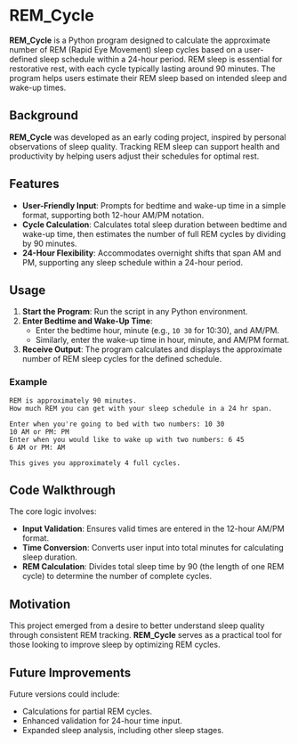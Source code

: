 # REM_Cycle

**REM_Cycle** is a Python program designed to calculate the approximate number of REM (Rapid Eye Movement) sleep cycles based on a user-defined sleep schedule within a 24-hour period. REM sleep is essential for restorative rest, with each cycle typically lasting around 90 minutes. The program helps users estimate their REM sleep based on intended sleep and wake-up times.

## Background

**REM_Cycle** was developed as an early coding project, inspired by personal observations of sleep quality. Tracking REM sleep can support health and productivity by helping users adjust their schedules for optimal rest.

## Features

- **User-Friendly Input**: Prompts for bedtime and wake-up time in a simple format, supporting both 12-hour AM/PM notation.
- **Cycle Calculation**: Calculates total sleep duration between bedtime and wake-up time, then estimates the number of full REM cycles by dividing by 90 minutes.
- **24-Hour Flexibility**: Accommodates overnight shifts that span AM and PM, supporting any sleep schedule within a 24-hour period.

## Usage

1. **Start the Program**: Run the script in any Python environment.
2. **Enter Bedtime and Wake-Up Time**:
   - Enter the bedtime hour, minute (e.g., `10 30` for 10:30), and AM/PM.
   - Similarly, enter the wake-up time in hour, minute, and AM/PM format.
3. **Receive Output**: The program calculates and displays the approximate number of REM sleep cycles for the defined schedule.

### Example

```plaintext
REM is approximately 90 minutes.
How much REM you can get with your sleep schedule in a 24 hr span.

Enter when you're going to bed with two numbers: 10 30
10 AM or PM: PM
Enter when you would like to wake up with two numbers: 6 45
6 AM or PM: AM

This gives you approximately 4 full cycles.
```
## Code Walkthrough

The core logic involves:

- **Input Validation**: Ensures valid times are entered in the 12-hour AM/PM format.
- **Time Conversion**: Converts user input into total minutes for calculating sleep duration.
- **REM Calculation**: Divides total sleep time by 90 (the length of one REM cycle) to determine the number of complete cycles.

## Motivation

This project emerged from a desire to better understand sleep quality through consistent REM tracking. **REM_Cycle** serves as a practical tool for those looking to improve sleep by optimizing REM cycles.

## Future Improvements

Future versions could include:

- Calculations for partial REM cycles.
- Enhanced validation for 24-hour time input.
- Expanded sleep analysis, including other sleep stages.
